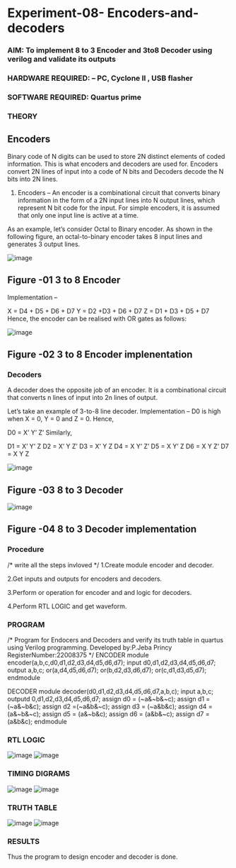 # Experiment-08- Encoders-and-decoders 
### AIM: To implement 8 to 3 Encoder and  3to8 Decoder using verilog and validate its outputs
### HARDWARE REQUIRED:  – PC, Cyclone II , USB flasher
### SOFTWARE REQUIRED:   Quartus prime
### THEORY 

## Encoders
Binary code of N digits can be used to store 2N distinct elements of coded information. This is what encoders and decoders are used for. Encoders convert 2N lines of input into a code of N bits and Decoders decode the N bits into 2N lines.

1. Encoders –
An encoder is a combinational circuit that converts binary information in the form of a 2N input lines into N output lines, which represent N bit code for the input. For simple encoders, it is assumed that only one input line is active at a time.

As an example, let’s consider Octal to Binary encoder. As shown in the following figure, an octal-to-binary encoder takes 8 input lines and generates 3 output lines.

![image](https://user-images.githubusercontent.com/36288975/171543588-bc0746df-a173-4b35-989e-5fb7d385fe8a.png)
## Figure -01 3 to 8 Encoder 


Implementation –

X = D4 + D5 + D6 + D7
Y = D2 +D3 + D6 + D7
Z = D1 + D3 + D5 + D7 
Hence, the encoder can be realised with OR gates as follows:


![image](https://user-images.githubusercontent.com/36288975/171543740-68403b82-aa93-4c98-9343-f32b14885a2e.png)
## Figure -02 3 to 8 Encoder implenentation 

 ### Decoders 
A decoder does the opposite job of an encoder. It is a combinational circuit that converts n lines of input into 2n lines of output.

Let’s take an example of 3-to-8 line decoder.
Implementation –
D0 is high when X = 0, Y = 0 and Z = 0. Hence,

D0 = X’ Y’ Z’ 
Similarly,

D1 = X’ Y’ Z
D2 = X’ Y Z’
D3 = X’ Y Z
D4 = X Y’ Z’
D5 = X Y’ Z
D6 = X Y Z’
D7 = X Y Z 


![image](https://user-images.githubusercontent.com/36288975/171543978-ee2d0671-2846-40a1-8705-507fd6287a49.png)
## Figure -03 8 to 3 Decoder 



![image](https://user-images.githubusercontent.com/36288975/171543866-5a6eace6-8683-49d7-9c4f-a7cb30ec3035.png)
## Figure -04 8 to 3 Decoder implementation 

### Procedure
/* write all the steps invloved */
1.Create module encoder and decoder.

2.Get inputs and outputs for encoders and decoders.

3.Perform or operation for encoder and and logic for decoders.

4.Perform RTL LOGIC and get waveform.



### PROGRAM 
/*
Program for Endocers and Decoders  and verify its truth table in quartus using Verilog programming.
Developed by:P.Jeba Princy 
RegisterNumber:22008375
*/
ENCODER
module encoder(a,b,c,d0,d1,d2,d3,d4,d5,d6,d7);
input d0,d1,d2,d3,d4,d5,d6,d7; 
output a,b,c; 
or(a,d4,d5,d6,d7);
or(b,d2,d3,d6,d7);
or(c,d1,d3,d5,d7);
endmodule

DECODER
module decoder(d0,d1,d2,d3,d4,d5,d6,d7,a,b,c); 
input a,b,c;
outputd 0,d1,d2,d3,d4,d5,d6,d7;
assign d0 = (~a&~b&~c); 
assign d1 = (~a&~b&c); 
assign d2 =(~a&b&~c);
assign d3 = (~a&b&c);
assign d4 = (a&~b&~c);
assign d5 = (a&~b&c);
assign d6 = (a&b&~c);
assign d7 = (a&b&c); 
endmodule


### RTL LOGIC  
![image](https://user-images.githubusercontent.com/122682918/214765448-d7d348f6-295e-43df-8987-666c7710999a.png)
![image](https://user-images.githubusercontent.com/122682918/214765488-f3439335-2ee1-459d-84ff-3ab7f8847133.png)








### TIMING DIGRAMS
![image](https://user-images.githubusercontent.com/122682918/214765563-81a2c96f-2c40-4f68-b051-c77373aa1a9e.png)
![image](https://user-images.githubusercontent.com/122682918/214765592-ab278e70-5980-49a8-b261-bcb55c31f771.png)






### TRUTH TABLE 
![image](https://user-images.githubusercontent.com/122682918/214765653-1e506cdb-7b99-4a34-98d3-c2e5b7b0783c.png)
![image](https://user-images.githubusercontent.com/122682918/214765731-ffd2ecbd-998a-4a7c-94a2-8542a8f724c8.png)






### RESULTS 
Thus the program to design encoder and decoder is done.
